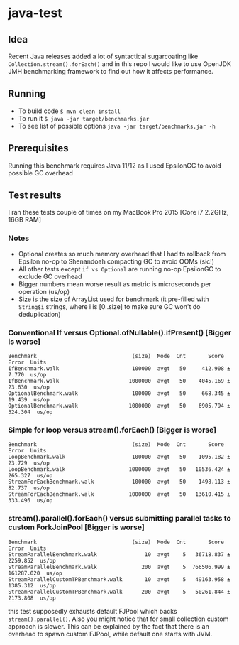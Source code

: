 # java-test

## Idea
Recent Java releases added a lot of syntactical sugarcoating like `Collection.stream().forEach()` and in this repo
I would like to use OpenJDK JMH benchmarking framework to find out how it affects performance.

## Running

- To build code `$ mvn clean install`
- To run it `$ java -jar target/benchmarks.jar`
- To see list of possible options `java -jar target/benchmarks.jar -h`

## Prerequisites

Running this benchmark requires Java 11/12 as I used EpsilonGC to avoid possible GC overhead

## Test results
I ran these tests couple of times on my MacBook Pro 2015 [Core i7 2.2GHz, 16GB RAM]
### Notes
- Optional creates so much memory overhead that I had to rollback from Epsilon no-op to Shenandoah compacting GC to avoid OOMs (sic!)
- All other tests except `if vs Optional` are running no-op EpsilonGC to exclude GC overhead
- Bigger numbers mean worse result as metric is microseconds per operation (us/op)
- Size is the size of ArrayList used for benchmark (it pre-filled with `String$i` strings, where i is [0..size] to make sure GC won't do deduplication)

### Conventional If versus Optional.ofNullable().ifPresent() [Bigger is worse]
```
Benchmark                              (size)  Mode  Cnt       Score        Error  Units
IfBenchmark.walk                       100000  avgt   50     412.908 ±      7.770  us/op
IfBenchmark.walk                      1000000  avgt   50    4045.169 ±     23.630  us/op
OptionalBenchmark.walk                 100000  avgt   50     668.345 ±     19.439  us/op
OptionalBenchmark.walk                1000000  avgt   50    6905.794 ±    324.304  us/op
```

### Simple for loop versus stream().forEach() [Bigger is worse]
```
Benchmark                              (size)  Mode  Cnt       Score        Error  Units
LoopBenchmark.walk                     100000  avgt   50    1095.182 ±     23.729  us/op
LoopBenchmark.walk                    1000000  avgt   50   10536.424 ±    265.327  us/op
StreamForEachBenchmark.walk            100000  avgt   50    1498.113 ±     82.737  us/op
StreamForEachBenchmark.walk           1000000  avgt   50   13610.415 ±    333.496  us/op
```

### stream().parallel().forEach() versus submitting parallel tasks to custom ForkJoinPool [Bigger is worse]
```
Benchmark                              (size)  Mode  Cnt       Score        Error  Units
StreamParallelBenchmark.walk               10  avgt    5   36718.837 ±   2259.852  us/op
StreamParallelBenchmark.walk              200  avgt    5  766506.999 ± 161287.020  us/op
StreamParallelCustomTPBenchmark.walk       10  avgt    5   49163.958 ±   1385.312  us/op
StreamParallelCustomTPBenchmark.walk      200  avgt    5   50261.844 ±   2173.808  us/op
```
this test supposedly exhausts default FJPool which backs `stream().parallel()`.
Also you might notice that for small collection custom approach is slower. This can be explained by the fact that 
there is an overhead to spawn custom FJPool, while default one starts with JVM.